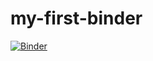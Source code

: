 # my-first-binder
[![Binder](https://mybinder.org/badge_logo.svg)](https://mybinder.org/v2/gh/olgaklischuk/my-first-binder.git/HEAD)
